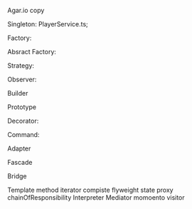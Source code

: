 Agar.io copy



Singleton:
    PlayerService.ts;

Factory:

Absract Factory:

Strategy:

Observer:

Builder

Prototype

Decorator:

Command:


Adapter

Fascade

Bridge



Template method
iterator
compiste
flyweight
state
proxy
chainOfResponsibility
Interpreter
Mediator
momoento
visitor


